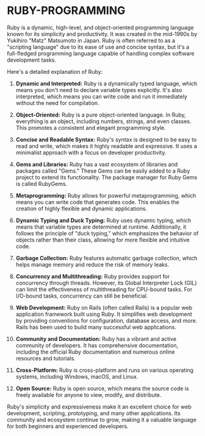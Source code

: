 # RUBY-PROGRAMMING

Ruby is a dynamic, high-level, and object-oriented programming language known for its simplicity and productivity. It was created in the mid-1990s by Yukihiro "Matz" Matsumoto in Japan. Ruby is often referred to as a "scripting language" due to its ease of use and concise syntax, but it's a full-fledged programming language capable of handling complex software development tasks.

Here's a detailed explanation of Ruby:

1. **Dynamic and Interpreted:** Ruby is a dynamically typed language, which means you don't need to declare variable types explicitly. It's also interpreted, which means you can write code and run it immediately without the need for compilation.

2. **Object-Oriented:** Ruby is a pure object-oriented language. In Ruby, everything is an object, including numbers, strings, and even classes. This promotes a consistent and elegant programming style.

3. **Concise and Readable Syntax:** Ruby's syntax is designed to be easy to read and write, which makes it highly readable and expressive. It uses a minimalist approach with a focus on developer productivity.

4. **Gems and Libraries:** Ruby has a vast ecosystem of libraries and packages called "Gems." These Gems can be easily added to a Ruby project to extend its functionality. The package manager for Ruby Gems is called RubyGems.

5. **Metaprogramming:** Ruby allows for powerful metaprogramming, which means you can write code that generates code. This enables the creation of highly flexible and dynamic applications.

6. **Dynamic Typing and Duck Typing:** Ruby uses dynamic typing, which means that variable types are determined at runtime. Additionally, it follows the principle of "duck typing," which emphasizes the behavior of objects rather than their class, allowing for more flexible and intuitive code.

7. **Garbage Collection:** Ruby features automatic garbage collection, which helps manage memory and reduce the risk of memory leaks.

8. **Concurrency and Multithreading:** Ruby provides support for concurrency through threads. However, its Global Interpreter Lock (GIL) can limit the effectiveness of multithreading for CPU-bound tasks. For I/O-bound tasks, concurrency can still be beneficial.

9. **Web Development:** Ruby on Rails (often called Rails) is a popular web application framework built using Ruby. It simplifies web development by providing conventions for configuration, database access, and more. Rails has been used to build many successful web applications.

10. **Community and Documentation:** Ruby has a vibrant and active community of developers. It has comprehensive documentation, including the official Ruby documentation and numerous online resources and tutorials.

11. **Cross-Platform:** Ruby is cross-platform and runs on various operating systems, including Windows, macOS, and Linux.

12. **Open Source:** Ruby is open source, which means the source code is freely available for anyone to view, modify, and distribute.

Ruby's simplicity and expressiveness make it an excellent choice for web development, scripting, prototyping, and many other applications. Its community and ecosystem continue to grow, making it a valuable language for both beginners and experienced developers.
